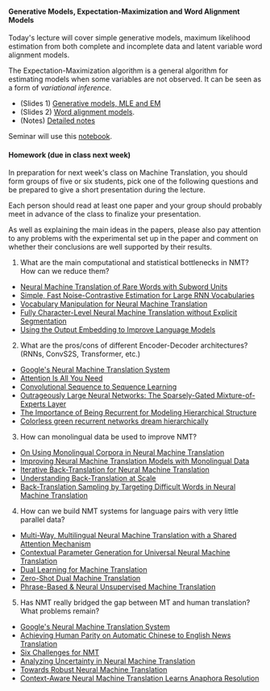 #### Generative Models, Expectation-Maximization and Word Alignment Models

Today's lecture will cover simple generative models, maximum likelihood estimation from both complete and incomplete data and latent variable word alignment models.

The Expectation-Maximization algorithm is a general algorithm for estimating models when some variables are not observed. It can be seen as a form of _variational inference_.

* (Slides 1) [Generative models, MLE and EM](generative_models_and_em.pdf) 
* (Slides 2) [Word alignment models](word_alignment.pdf).
* (Notes) [Detailed notes](word_alignment_notes.pdf)

Seminar will use this [notebook](mle_em_seminar.ipynb).


#### Homework (due in class next week)


In preparation for next week's class on Machine Translation, you should form groups of five or six students, pick one of the following questions and be prepared to give a short presentation during the lecture. 

Each person should read at least one paper and your group should probably meet in advance of the class to finalize your presentation. 

As well as explaining the main ideas in the papers, please also pay attention to any problems with the experimental set up in the paper and comment on whether their conclusions are well supported by their results.


1. What are the main computational and statistical bottlenecks in NMT? How can we reduce them?
  * [Neural Machine Translation of Rare Words with Subword Units](https://arxiv.org/pdf/1508.07909.pdf)
  * [Simple, Fast Noise-Contrastive Estimation for Large RNN Vocabularies](http://www.aclweb.org/anthology/N16-1145.pdf)
  * [Vocabulary Manipulation for Neural Machine Translation](http://www.aclweb.org/anthology/P16-2021)
  * [Fully Character-Level Neural Machine Translation without Explicit Segmentation](http://aclweb.org/anthology/Q17-1026)
  * [Using the Output Embedding to Improve Language Models](http://www.aclweb.org/anthology/E17-2025)

2. What are the pros/cons of different Encoder-Decoder architectures? (RNNs, ConvS2S, Transformer, etc.)
  * [Google's Neural Machine Translation System](https://arxiv.org/pdf/1609.08144.pdf)
  * [Attention Is All You Need](https://arxiv.org/abs/1706.03762)
  * [Convolutional Sequence to Sequence Learning](https://arxiv.org/pdf/1705.03122.pdf)
  * [Outrageously Large Neural Networks: The Sparsely-Gated Mixture-of-Experts Layer](https://arxiv.org/pdf/1701.06538.pdf)
  * [The Importance of Being Recurrent for Modeling Hierarchical Structure](https://arxiv.org/pdf/1803.03585.pdf)
  * [Colorless green recurrent networks dream hierarchically](https://arxiv.org/pdf/1803.11138.pdf)

3. How can monolingual data be used to improve NMT?
  * [On Using Monolingual Corpora in Neural Machine Translation](https://arxiv.org/pdf/1503.03535.pdf)
  * [Improving Neural Machine Translation Models with Monolingual Data](https://arxiv.org/abs/1511.06709)
  * [Iterative Back-Translation for Neural Machine Translation](http://www.aclweb.org/anthology/W18-2703)
  * [Understanding Back-Translation at Scale](https://arxiv.org/pdf/1808.09381.pdf)
  * [Back-Translation Sampling by Targeting Difficult Words in Neural Machine Translation](https://arxiv.org/pdf/1808.09006.pdf)

4. How can we build NMT systems for language pairs with very little parallel data?
  * [Multi-Way, Multilingual Neural Machine Translation with a Shared Attention Mechanism](http://www.aclweb.org/anthology/N16-1101)
  * [Contextual Parameter Generation for Universal Neural Machine Translation](https://arxiv.org/abs/1808.08493)
  * [Dual Learning for Machine Translation](https://arxiv.org/pdf/1611.00179.pdf)
  * [Zero-Shot Dual Machine Translation](https://arxiv.org/abs/1805.10338)
  * [Phrase-Based & Neural Unsupervised Machine Translation](https://arxiv.org/pdf/1804.07755.pdf)

5. Has NMT really bridged the gap between MT and human translation? What problems remain?
  * [Google's Neural Machine Translation System](https://arxiv.org/pdf/1609.08144.pdf)
  * [Achieving Human Parity on Automatic Chinese to English News Translation](https://www.microsoft.com/en-us/research/uploads/prod/2018/03/final-achieving-human.pdf)
  * [Six Challenges for NMT](http://www.aclweb.org/anthology/W17-3204)
  * [Analyzing Uncertainty in Neural Machine Translation](https://arxiv.org/pdf/1803.00047.pdf)
  * [Towards Robust Neural Machine Translation](https://arxiv.org/pdf/1805.06130.pdf)
  * [Context-Aware Neural Machine Translation Learns Anaphora Resolution](http://www.aclweb.org/anthology/P18-1117)
